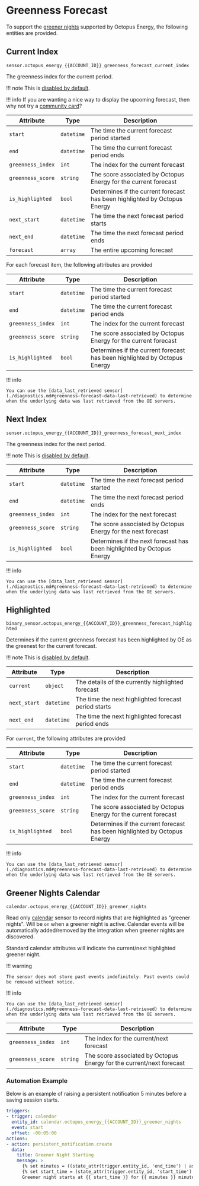 # Greenness Forecast

To support the [greener nights](https://octopus.energy/smart/greener-nights/) supported by Octopus Energy, the following entities are provided.

## Current Index

`sensor.octopus_energy_{{ACCOUNT_ID}}_greenness_forecast_current_index`

The greenness index for the current period.

!!! note
    This is [disabled by default](../faq.md#there-are-entities-that-are-disabled-why-are-they-disabled-and-how-do-i-enable-them). 

!!! info
    If you are wanting a nice way to display the upcoming forecast, then why not try a [community card](../community.md#greenness-forecast)?

| Attribute | Type | Description |
|-----------|------|-------------|
| `start` | `datetime` | The time the current forecast period started |
| `end` | `datetime` | The time the current forecast period ends |
| `greenness_index` | `int` | The index for the current forecast |
| `greenness_score` | `string` | The score associated by Octopus Energy for the current forecast |
| `is_highlighted` | `bool` | Determines if the current forecast has been highlighted by Octopus Energy |
| `next_start` | `datetime` | The time the next forecast period starts |
| `next_end` | `datetime` | The time the next forecast period ends |
| `forecast` | `array` | The entire upcoming forecast |

For each forecast item, the following attributes are provided

| Attribute | Type | Description |
|-----------|------|-------------|
| `start` | `datetime` | The time the current forecast period started |
| `end` | `datetime` | The time the current forecast period ends |
| `greenness_index` | `int` | The index for the current forecast |
| `greenness_score` | `string` | The score associated by Octopus Energy for the current forecast |
| `is_highlighted` | `bool` | Determines if the current forecast has been highlighted by Octopus Energy |

!!! info

    You can use the [data_last_retrieved sensor](./diagnostics.md#greenness-forecast-data-last-retrieved) to determine when the underlying data was last retrieved from the OE servers.

## Next Index

`sensor.octopus_energy_{{ACCOUNT_ID}}_greenness_forecast_next_index`

The greenness index for the next period.

!!! note
    This is [disabled by default](../faq.md#there-are-entities-that-are-disabled-why-are-they-disabled-and-how-do-i-enable-them). 

| Attribute | Type | Description |
|-----------|------|-------------|
| `start` | `datetime` | The time the next forecast period started |
| `end` | `datetime` | The time the next forecast period ends |
| `greenness_index` | `int` | The index for the next forecast |
| `greenness_score` | `string` | The score associated by Octopus Energy for the next forecast |
| `is_highlighted` | `bool` | Determines if the next forecast has been highlighted by Octopus Energy |

!!! info

    You can use the [data_last_retrieved sensor](./diagnostics.md#greenness-forecast-data-last-retrieved) to determine when the underlying data was last retrieved from the OE servers.

## Highlighted

`binary_sensor.octopus_energy_{{ACCOUNT_ID}}_greenness_forecast_highlighted`

Determines if the current greenness forecast has been highlighted by OE as the greenest for the current forecast.

!!! note
    This is [disabled by default](../faq.md#there-are-entities-that-are-disabled-why-are-they-disabled-and-how-do-i-enable-them). 

| Attribute | Type | Description |
|-----------|------|-------------|
| `current` | `object` | The details of the currently highlighted forecast |
| `next_start` | `datetime` | The time the next highlighted forecast period starts |
| `next_end` | `datetime` | The time the next highlighted forecast period ends |

For `current`, the following attributes are provided

| Attribute | Type | Description |
|-----------|------|-------------|
| `start` | `datetime` | The time the current forecast period started |
| `end` | `datetime` | The time the current forecast period ends |
| `greenness_index` | `int` | The index for the current forecast |
| `greenness_score` | `string` | The score associated by Octopus Energy for the current forecast |
| `is_highlighted` | `bool` | Determines if the current forecast has been highlighted by Octopus Energy |

!!! info

    You can use the [data_last_retrieved sensor](./diagnostics.md#greenness-forecast-data-last-retrieved) to determine when the underlying data was last retrieved from the OE servers.

## Greener Nights Calendar

`calendar.octopus_energy_{{ACCOUNT_ID}}_greener_nights`

Read only [calendar](https://www.home-assistant.io/integrations/calendar) sensor to record nights that are highlighted as "greener nights". Will be `on` when a greener night is active. Calendar events will be automatically added/removed by the integration when greener nights are discovered. 

Standard calendar attributes will indicate the current/next highlighted greener night.

!!! warning

    The sensor does not store past events indefinitely. Past events could be removed without notice.

!!! info

    You can use the [data_last_retrieved sensor](./diagnostics.md#greenness-forecast-data-last-retrieved) to determine when the underlying data was last retrieved from the OE servers.

| Attribute | Type | Description |
|-----------|------|-------------|
| `greenness_index` | `int` | The index for the current/next forecast |
| `greenness_score` | `string` | The score associated by Octopus Energy for the current/next forecast |

### Automation Example

Below is an example of raising a persistent notification 5 minutes before a saving session starts.

```yaml
triggers:
- trigger: calendar
  entity_id: calendar.octopus_energy_{{ACCOUNT_ID}}_greener_nights
  event: start
  offset: -00:05:00
actions:
- action: persistent_notification.create
  data:
    title: Greener Night Starting
    message: >
      {% set minutes = ((state_attr(trigger.entity_id, 'end_time') | as_datetime - state_attr(trigger.entity_id, 'start_time') | as_datetime).seconds / 60) | round(0) | string %}
      {% set start_time = (state_attr(trigger.entity_id, 'start_time') | as_datetime).strftime('%H:%M') %}
      Greener night starts at {{ start_time }} for {{ minutes }} minutes.
```